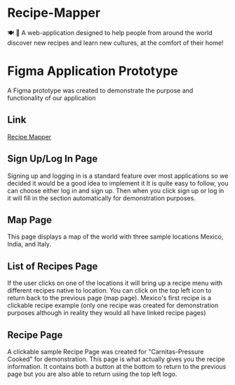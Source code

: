 # Recipe-Mapper
🍽 🍕 A web-application designed to help people from around the world discover new recipes and learn new cultures, at the comfort of their home! 

# Figma Application Prototype
A Figma prototype was created to demonstrate the purpose and functionality of our application

## Link
[Recipe Mapper](https://www.figma.com/proto/MrIZ3lzQmVt4snuYVqJ2wT/Recipe-Mapper-SYDE-BME-Hackathon?node-id=5%3A0&scaling=min-zoom)

## Sign Up/Log In Page
Signing up and logging in is a standard feature over most applications so we decided it would be a good idea to implement it
It is quite easy to follow, you can choose either log in and sign up. Then when you click sign up or log in it will fill in the section automatically for demonstration purposes.

## Map Page
This page displays a map of the world with three sample locations Mexico, India, and Italy.

## List of Recipes Page
If the user clicks on one of the locations it will bring up a recipe menu with different recipes native to location.
You can click on the top left icon to return back to the previous page (map page).
Mexico's first recipe is a clickable recipe example (only one recipe was created for demonstration purposes although in reality they would all have linked recipe pages)

## Recipe Page
A clickable sample Recipe Page was created for "Carnitas-Pressure Cooked" for demonstration.
This page is what actually gives you the recipe information.
It contains both a button at the bottom to return to the previous page but you are also able to return using the top left logo.
